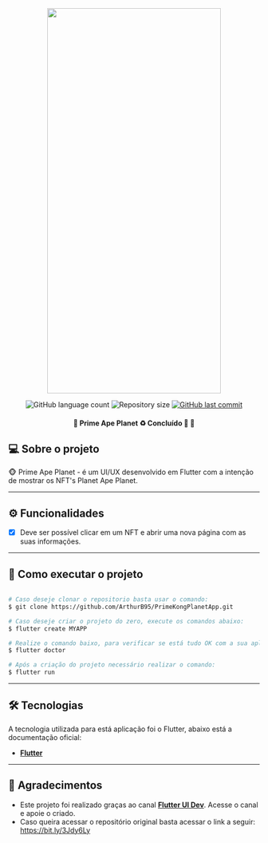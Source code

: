 <div align='center'>
<img src='./.github/app.gif' width='348' height='772' />
</div>

<p align="center">
  <img alt="GitHub language count" src="https://img.shields.io/github/languages/count/ArthurB95/PrimeKongPlanetApp?color=%2304D361">

  <img alt="Repository size" src="https://img.shields.io/github/repo-size/ArthurB95/PrimeKongPlanetApp">
  
  <a href="https://github.com/ArthurB95/PrimeKongPlanetApp/commits/master">
    <img alt="GitHub last commit" src="https://img.shields.io/github/last-commit/ArthurB95/PrimeKongPlanetApp">
  </a>
    
</p>

<h4 align="center"> 
	🚧  Prime Ape Planet  ♻️ Concluído 🚀 🚧
</h4>

## 💻 Sobre o projeto

🐵 Prime Ape Planet - é um UI/UX desenvolvido em Flutter com a intenção de mostrar os NFT's Planet Ape Planet.

---

## ⚙️ Funcionalidades

- [x] Deve ser possível clicar em um NFT e abrir uma nova página com as suas informações.

---

## 🚀 Como executar o projeto

```bash

# Caso deseje clonar o repositorio basta usar o comando:
$ git clone https://github.com/ArthurB95/PrimeKongPlanetApp.git

# Caso deseje criar o projeto do zero, execute os comandos abaixo:
$ flutter create MYAPP

# Realize o comando baixo, para verificar se está tudo OK com a sua aplicação:
$ flutter doctor

# Após a criação do projeto necessário realizar o comando:
$ flutter run

```
---
## 🛠 Tecnologias

A tecnologia utilizada para está aplicação foi o Flutter, abaixo está a documentação oficial:

-   **[Flutter](https://flutter.dev/)**
---
## 💪 Agradecimentos

- Este projeto foi realizado graças ao canal **[Flutter UI Dev](https://bit.ly/3t3XVaW)**. Acesse o canal e apoie o criado.
- Caso queira acessar o repositório original basta acessar o link a seguir: <a href='https://bit.ly/3Jdy6Ly'>https://bit.ly/3Jdy6Ly</a>









